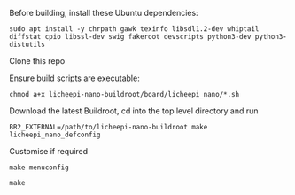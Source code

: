 Before building, install these Ubuntu dependencies:
```
sudo apt install -y chrpath gawk texinfo libsdl1.2-dev whiptail diffstat cpio libssl-dev swig fakeroot devscripts python3-dev python3-distutils
```
Clone this repo

Ensure build scripts are executable:
```
chmod a+x licheepi-nano-buildroot/board/licheepi_nano/*.sh
```

Download the latest Buildroot, cd into the top level directory and run
```
BR2_EXTERNAL=/path/to/licheepi-nano-buildroot make licheepi_nano_defconfig
```
Customise if required
```
make menuconfig
```
```
make
```

